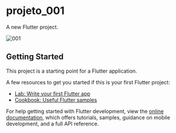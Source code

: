 # projeto_001

A new Flutter project.

![001](https://github.com/D1D1O/app_tarefas/assets/31021190/280079a7-adc8-469b-99a9-a58382b2716f)

## Getting Started

This project is a starting point for a Flutter application.

A few resources to get you started if this is your first Flutter project:

- [Lab: Write your first Flutter app](https://docs.flutter.dev/get-started/codelab)
- [Cookbook: Useful Flutter samples](https://docs.flutter.dev/cookbook)

For help getting started with Flutter development, view the
[online documentation](https://docs.flutter.dev/), which offers tutorials,
samples, guidance on mobile development, and a full API reference.
